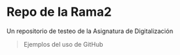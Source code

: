 # Repo de la Rama2
Un repositorio de testeo de la Asignatura de Digitalización
> Ejemplos del uso de GitHub
